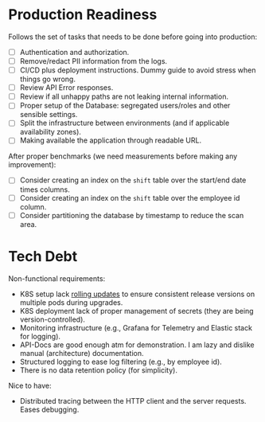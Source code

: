 # Production Readiness

Follows the set of tasks that needs to be done before going into production:
- [ ] Authentication and authorization.
- [ ] Remove/redact PII information from the logs.
- [ ] CI/CD plus deployment instructions. Dummy guide to avoid stress when things go wrong.
- [ ] Review API Error responses.
- [ ] Review if all unhappy paths are not leaking internal information.
- [ ] Proper setup of the Database: segregated users/roles and other sensible settings.
- [ ] Split the infrastructure between environments (and if applicable availability zones).
- [ ] Making available the application through readable URL.

After proper benchmarks (we need measurements before making any improvement):
- [ ] Consider creating an index on the `shift` table over the start/end date times columns.
- [ ] Consider creating an index on the `shift` table over the employee id column.
- [ ] Consider partitioning the database by timestamp to reduce the scan area.

# Tech Debt

Non-functional requirements:
- K8S setup lack [rolling updates](https://www.bluematador.com/blog/kubernetes-deployments-rolling-update-configuration) to ensure consistent release versions on multiple pods during upgrades.
- K8S deployment lack of proper management of secrets (they are being version-controlled).
- Monitoring infrastructure (e.g., Grafana for Telemetry and Elastic stack for logging).
- API-Docs are good enough atm for demonstration. I am lazy and dislike manual (architecture) documentation.
- Structured logging to ease log filtering (e.g., by employee id).
- There is no data retention policy (for simplicity).

Nice to have:
- Distributed tracing between the HTTP client and the server requests. Eases debugging.
